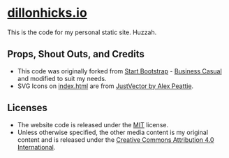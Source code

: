 # [dillonhicks.io](http://www.dillonhicks.io)

This is the code for my personal static site. Huzzah.

## Props, Shout Outs, and Credits

* This code was originally forked from [Start Bootstrap](http://startbootstrap.com/) - [Business Casual](http://startbootstrap.com/template-overviews/business-casual/) and modified to suit my needs.
* SVG Icons on [index.html](https://github.com/vengefuldrx/dillonhicks.io/blob/master/index.html) are from [JustVector by Alex Peattie](https://alexpeattie.com/projects/justvector-icons).

## Licenses
* The website code is released under the [MIT](https://github.com/vengefuldrx/dillonhicks.io/blob/master/LICENSE) license.
* Unless otherwise specified, the other media content is my original content and is released under the [Creative Commons Attribution 4.0 International](https://creativecommons.org/licenses/by/4.0/).
